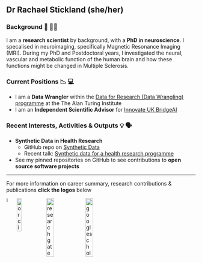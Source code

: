 ## Dr Rachael Stickland (she/her)

### Background 🧠 🧑‍🔬

I am a **research scientist** by background, with a **PhD in neuroscience**. I specalised in neuroimaging, specifically Magnetic Resonance Imaging (MRI). During my PhD and Postdoctoral years, I investigated the neural, vascular and metabolic function of the human brain and how these functions might be changed in Multiple Sclerosis.  

### Current Positions 📉 💻

- I am a **Data Wrangler** within the [Data for Research (Data Wrangling) programme](https://www.turing.ac.uk/people/researchers/rachael-stickland) at the The Alan Turing Institute 
- I am an **Independent Scientific Advisor** for [Innovate UK BridgeAI](https://iuk.ktn-uk.org/programme/bridgeai/)

### Recent Interests, Activities & Outputs 💡 🗣️
- **Synthetic Data in Health Research**
  - GitHub repo on [Synthetic Data](https://github.com/aim-rsf/Synthetic-Data)
  - Recent talk: [Synthetic data for a health research programme](https://zenodo.org/records/10561361)
- See my pinned repositories on GitHub to see contributions to **open source software projects** 

---

For more information on career summary, research contributions & publications **click the logos** below

[<img align="left" width="5%" height="5%" src="https://github.com/RayStick/RayStick/assets/50215726/78a68437-0b09-4a96-b4ab-d78dc9676869" alt="linkedin logo">](https://www.linkedin.com/in/rstickland-phd)

[<img align="left" width="15%" height="15%" src="https://github.com/RayStick/RayStick/assets/50215726/706abccc-70d5-483b-b906-1750072c61d9" alt="orcid logo">](https://orcid.org/0000-0003-3398-4272)

[<img align="left" width="20%" height="20%" src="https://github.com/RayStick/RayStick/assets/50215726/bce19902-dbee-40d9-b7fe-57cfeee3d305" alt="researchgate logo">](https://www.researchgate.net/profile/Rachael-Stickland) 

[<img align="left" width="20%" height="20%" src="https://github.com/RayStick/RayStick/assets/50215726/68d77b87-e430-4ee9-bc65-f4a486a43668" alt="googlescholar logo">](https://scholar.google.com/citations?user=r7BTR4cAAAAJ&hl=en) 






